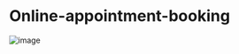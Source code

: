# Online-appointment-booking

![image](https://github.com/user-attachments/assets/9fcb1c4e-ecd4-4407-a231-9f8780fb0d5c)
